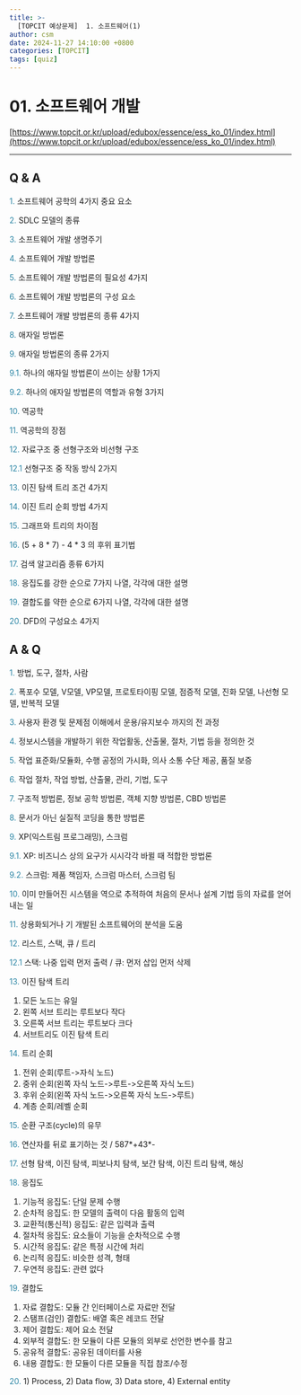 ```yaml
---
title: >-
  [TOPCIT 예상문제]  1. 소프트웨어(1)
author: csm
date: 2024-11-27 14:10:00 +0800
categories: [TOPCIT]
tags: [quiz]
---
```

# 01. 소프트웨어 개발 

[https://www.topcit.or.kr/upload/edubox/essence/ess_ko_01/index.html](https://www.topcit.or.kr/upload/edubox/essence/ess_ko_01/index.html)

---
## Q & A 

<span style="color:#2c86a5"> 1.</span> 소프트웨어 공학의 4가지 중요 요소  

<span style="color:#2c86a5"> 2.</span> SDLC 모델의 종류  

<span style="color:#2c86a5"> 3.</span> 소프트웨어 개발 생명주기  

<span style="color:#2c86a5"> 4.</span> 소프트웨어 개발 방법론  

<span style="color:#2c86a5"> 5.</span> 소프트웨어 개발 방법론의 필요성 4가지  

<span style="color:#2c86a5"> 6.</span> 소프트웨어 개발 방법론의 구성 요소  

<span style="color:#2c86a5"> 7.</span> 소프트웨어 개발 방법론의 종류 4가지  

<span style="color:#2c86a5"> 8.</span> 애자일 방법론  

<span style="color:#2c86a5"> 9.</span> 애자일 방법론의 종류 2가지  

<span style="color:#2c86a5"> 9.1.</span> 하나의 애자일 방법론이 쓰이는 상황 1가지  

<span style="color:#2c86a5"> 9.2.</span> 하나의 애자일 방법론의 역할과 유형 3가지  

<span style="color:#2c86a5"> 10.</span> 역공학  

<span style="color:#2c86a5"> 11.</span> 역공학의 장점  

<span style="color:#2c86a5"> 12.</span> 자료구조 중 선형구조와 비선형 구조  

<span style="color:#2c86a5"> 12.1</span> 선형구조 중 작동 방식 2가지  

<span style="color:#2c86a5"> 13.</span> 이진 탐색 트리 조건 4가지  

<span style="color:#2c86a5"> 14.</span> 이진 트리 순회 방법 4가지  

<span style="color:#2c86a5"> 15.</span> 그래프와 트리의 차이점  

<span style="color:#2c86a5"> 16.</span> (5 + 8 * 7) - 4 * 3 의 후위 표기법  

<span style="color:#2c86a5"> 17.</span> 검색 알고리즘 종류 6가지  

<span style="color:#2c86a5"> 18.</span> 응집도를 강한 순으로 7가지 나열, 각각에 대한 설명  

<span style="color:#2c86a5"> 19.</span> 결합도를 약한 순으로 6가지 나열, 각각에 대한 설명  

<span style="color:#2c86a5"> 20.</span> DFD의 구성요소 4가지


## A & Q 

<span style="color:#2c86a5"> 1.</span> 방법, 도구, 절차, 사람  

<span style="color:#2c86a5"> 2.</span> 폭포수 모델, V모델, VP모델, 프로토타이핑 모델, 점증적 모델, 진화 모델, 나선형 모델, 반복적 모델  

<span style="color:#2c86a5"> 3.</span> 사용자 환경 및 문제점 이해에서 운용/유지보수 까지의 전 과정  

<span style="color:#2c86a5"> 4.</span> 정보시스템을 개발하기 위한 작업활동, 산출물, 절차, 기법 등을 정의한 것  

<span style="color:#2c86a5"> 5.</span> 작업 표준화/모듈화, 수행 공정의 가시화, 의사 소통 수단 제공, 품질 보증  

<span style="color:#2c86a5"> 6.</span> 작업 절차, 작업 방법, 산출물, 관리, 기법, 도구  

<span style="color:#2c86a5"> 7.</span> 구조적 방법론, 정보 공학 방법론, 객체 지향 방법론, CBD 방법론    

<span style="color:#2c86a5"> 8.</span> 문서가 아닌 실질적 코딩을 통한 방법론  

<span style="color:#2c86a5"> 9.</span> XP(익스트림 프로그래밍), 스크럼  

<span style="color:#2c86a5"> 9.1.</span> XP: 비즈니스 상의 요구가 시시각각 바뀔 때 적합한 방법론

<span style="color:#2c86a5"> 9.2.</span> 스크럼: 제품 책임자, 스크럼 마스터, 스크럼 팀  

<span style="color:#2c86a5"> 10.</span> 이미 만들어진 시스템을 역으로 추적하여 처음의 문서나 설계 기법 등의 자료를 얻어내는 일  

<span style="color:#2c86a5"> 11.</span> 상용화되거나 기 개발된 소프트웨어의 분석을 도움

<span style="color:#2c86a5"> 12.</span> 리스트, 스택, 큐 / 트리  

<span style="color:#2c86a5"> 12.1</span> 스택: 나중 입력 먼저 출력 / 큐: 먼저 삽입 먼저 삭제  

<span style="color:#2c86a5"> 13.</span> 이진 탐색 트리  
 1) 모든 노드는 유일  
 2) 왼쪽 서브 트리는 루트보다 작다  
 3) 오른쪽 서브 트리는 루트보다 크다  
 4) 서브트리도 이진 탐색 트리   

<span style="color:#2c86a5"> 14.</span> 트리 순회   
 1) 전위 순회(루트->자식 노드)   
 2) 중위 순회(왼쪽 자식 노드->루트->오른쪽 자식 노드)   
 3) 후위 순회(왼쪽 자식 노드->오른쪽 자식 노드->루트)   
 4) 계층 순회/레벨 순회   

<span style="color:#2c86a5"> 15.</span> 순환 구조(cycle)의 유무  

<span style="color:#2c86a5"> 16.</span> 연산자를 뒤로 표기하는 것 / 587*+43\*-    

<span style="color:#2c86a5"> 17.</span> 선형 탐색, 이진 탐색, 피보나치 탐색, 보간 탐색, 이진 트리 탐색, 해싱  

<span style="color:#2c86a5"> 18.</span> 응집도  
 1) 기능적 응집도: 단일 문제 수행  
 2) 순차적 응집도: 한 모델의 출력이 다음 활동의 입력  
 3) 교환적(통신적) 응집도: 같은 입력과 출력  
 4) 절차적 응집도: 요소들이 기능을 순차적으로 수행  
 5) 시간적 응집도: 같은 특정 시간에 처리  
 6) 논리적 응집도: 비슷한 성격, 형태  
 7) 우연적 응집도: 관련 없다  

<span style="color:#2c86a5"> 19.</span> 결합도  
 1) 자료 결합도: 모듈 간 인터페이스로 자료만 전달  
 2) 스탬프(검인) 결합도: 배열 혹은 레코드 전달  
 3) 제어 결합도: 제어 요소 전달  
 4) 외부적 결합도: 한 모듈이 다른 모듈의 외부로 선언한 변수를 참고  
 5) 공유적 결합도: 공유된 데이터를 사용  
 6) 내용 결합도: 한 모듈이 다른 모듈을 직접 참조/수정  

<span style="color:#2c86a5"> 20.</span> 1) Process, 2) Data flow, 3) Data store, 4) External entity  

